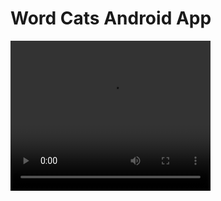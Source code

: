 # Word Cats Android App
<video width="320" height="240" controls>
  <source src="preview.mp4" type="video/mp4">
</video>